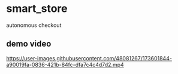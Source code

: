 # smart_store
autonomous checkout
## demo video




https://user-images.githubusercontent.com/48081267/173601844-a90019fa-0836-421b-84fc-dfa7c4c4d7d2.mp4

